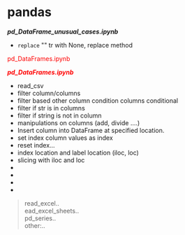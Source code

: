 # pandas
***pd_DataFrame_unusual_cases.ipynb***
- `replace` "" tr with None,   replace method

<span style="color:red;">pd_DataFrames.ipynb</span>

***<span style="color:red">pd_DataFrames.ipynb</span>***
- read_csv
- filter column/columns 
- filter based other column condition columns conditional 
- filter if str is in columns
- filter if string is not in column
- manipulations on columns (add, divide ....)
- Insert column into DataFrame at specified location.
- set index column values as index
- reset index... 
- index location and label location  (iloc, loc)
- slicing with iloc and loc
- 
- 
- 
- 

> read_excel..<br>
> ead_excel_sheets..<br>
> pd_series..<br>
> other:..<br>